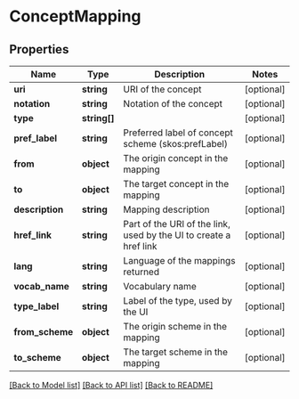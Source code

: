 # ConceptMapping

## Properties
Name | Type | Description | Notes
------------ | ------------- | ------------- | -------------
**uri** | **string** | URI of the concept | [optional] 
**notation** | **string** | Notation of the concept | [optional] 
**type** | **string[]** |  | [optional] 
**pref_label** | **string** | Preferred label of concept scheme (skos:prefLabel) | [optional] 
**from** | **object** | The origin concept in the mapping | [optional] 
**to** | **object** | The target concept in the mapping | [optional] 
**description** | **string** | Mapping description | [optional] 
**href_link** | **string** | Part of the URI of the link, used by the UI to create a href link | [optional] 
**lang** | **string** | Language of the mappings returned | [optional] 
**vocab_name** | **string** | Vocabulary name | [optional] 
**type_label** | **string** | Label of the type, used by the UI | [optional] 
**from_scheme** | **object** | The origin scheme in the mapping | [optional] 
**to_scheme** | **object** | The target scheme in the mapping | [optional] 

[[Back to Model list]](../README.md#documentation-for-models) [[Back to API list]](../README.md#documentation-for-api-endpoints) [[Back to README]](../README.md)


